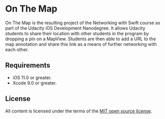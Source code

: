 # On The Map
On The Map is the resulting project of the Networking with Swift course as part of the Udacity iOS Development Nanodegree. It allows Udacity students to share their location with other students in the program by dropping a pin on a MapView. Students are then able to add a URL to the map annotation and share this link as a means of further networking with each other. 

## Requirements
- iOS 11.0 or greater.
- Xcode 9.0 or greater.

## License
All content is licensed under the terms of the [MIT open source license](https://opensource.org/licenses/MIT).

